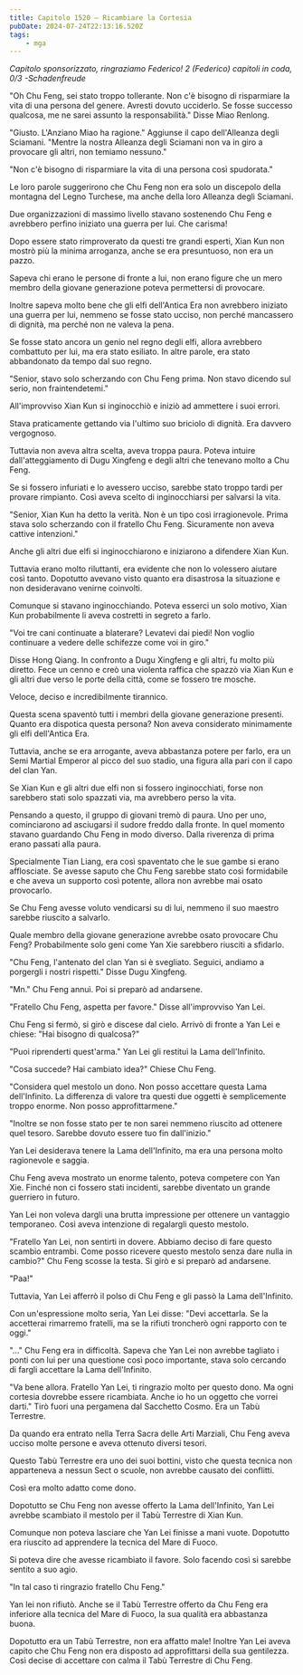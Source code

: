 ```yaml
---
title: Capitolo 1520 – Ricambiare la Cortesia
pubDate: 2024-07-24T22:13:16.520Z
tags:
    - mga
---
```



<em>Capitolo sponsorizzato, ringraziamo Federico!
2 (Federico) capitoli in coda, 0/3
-Schadenfreude</em>


"Oh Chu Feng, sei stato troppo tollerante. Non c'è bisogno di risparmiare la vita di una persona del genere. Avresti dovuto ucciderlo. Se fosse successo qualcosa, me ne sarei assunto la responsabilità." Disse Miao Renlong.


"Giusto. L'Anziano Miao ha ragione." Aggiunse il capo dell'Alleanza degli Sciamani. "Mentre la nostra Alleanza degli Sciamani non va in giro a provocare gli altri, non temiamo nessuno."


"Non c'è bisogno di risparmiare la vita di una persona così spudorata."


Le loro parole suggerirono che Chu Feng non era solo un discepolo della montagna del Legno Turchese, ma anche della loro Alleanza degli Sciamani.


Due organizzazioni di massimo livello stavano sostenendo Chu Feng e avrebbero perfino iniziato una guerra per lui. Che carisma!


Dopo essere stato rimproverato da questi tre grandi esperti, Xian Kun non mostrò più la minima arroganza, anche se era presuntuoso, non era un pazzo.


Sapeva chi erano le persone di fronte a lui, non erano figure che un mero membro della giovane generazione poteva permettersi di provocare.


Inoltre sapeva molto bene che gli elfi dell'Antica Era non avrebbero iniziato una guerra per lui, nemmeno se fosse stato ucciso, non perché mancassero di dignità, ma perché non ne valeva la pena.


Se fosse stato ancora un genio nel regno degli elfi, allora avrebbero combattuto per lui, ma era stato esiliato. In altre parole, era stato abbandonato da tempo dal suo regno.


"Senior, stavo solo scherzando con Chu Feng prima. Non stavo dicendo sul serio, non fraintendetemi."


All'improvviso Xian Kun si inginocchiò e iniziò ad ammettere i suoi errori.


Stava praticamente gettando via l'ultimo suo briciolo di dignità. Era davvero vergognoso.


Tuttavia non aveva altra scelta, aveva troppa paura. Poteva intuire dall'atteggiamento di Dugu Xingfeng e degli altri che tenevano molto a Chu Feng.


Se si fossero infuriati e lo avessero ucciso, sarebbe stato troppo tardi per provare rimpianto. Così aveva scelto di inginocchiarsi per salvarsi la vita.


"Senior, Xian Kun ha detto la verità. Non è un tipo così irragionevole. Prima stava solo scherzando con il fratello Chu Feng. Sicuramente non aveva cattive intenzioni."


Anche gli altri due elfi si inginocchiarono e iniziarono a difendere Xian Kun.


Tuttavia erano molto riluttanti, era evidente che non lo volessero aiutare così tanto. Dopotutto avevano visto quanto era disastrosa la situazione e non desideravano venirne coinvolti.


Comunque si stavano inginocchiando. Poteva esserci un solo motivo, Xian Kun probabilmente li aveva costretti in segreto a farlo.


"Voi tre cani continuate a blaterare? Levatevi dai piedi! Non voglio continuare a vedere delle schifezze come voi in giro."


Disse Hong Qiang. In confronto a Dugu Xingfeng e gli altri, fu molto più diretto. Fece un cenno e creò una violenta raffica che spazzò via Xian Kun e gli altri due verso le porte della città, come se fossero tre mosche.


Veloce, deciso e incredibilmente tirannico.


Questa scena spaventò tutti i membri della giovane generazione presenti. Quanto era dispotica questa persona? Non aveva considerato minimamente gli elfi dell'Antica Era.


Tuttavia, anche se era arrogante, aveva abbastanza potere per farlo, era un Semi Martial Emperor al picco del suo stadio, una figura alla pari con il capo del clan Yan.


Se Xian Kun e gli altri due elfi non si fossero inginocchiati, forse non sarebbero stati solo spazzati via, ma avrebbero perso la vita.


Pensando a questo, il gruppo di giovani tremò di paura. Uno per uno, cominciarono ad asciugarsi il sudore freddo dalla fronte. In quel momento stavano guardando Chu Feng in modo diverso. Dalla riverenza di prima erano passati alla paura.


Specialmente Tian Liang, era così spaventato che le sue gambe si erano afflosciate. Se avesse saputo che Chu Feng sarebbe stato così formidabile e che aveva un supporto così potente, allora non avrebbe mai osato provocarlo.


Se Chu Feng avesse voluto vendicarsi su di lui, nemmeno il suo maestro sarebbe riuscito a salvarlo.


Quale membro della giovane generazione avrebbe osato provocare Chu Feng? Probabilmente solo geni come Yan Xie sarebbero riusciti a sfidarlo.


"Chu Feng, l'antenato del clan Yan si è svegliato. Seguici, andiamo a porgergli i nostri rispetti." Disse Dugu Xingfeng.


"Mn." Chu Feng annuì. Poi si preparò ad andarsene.


"Fratello Chu Feng, aspetta per favore." Disse all'improvviso Yan Lei.


Chu Feng si fermò, si girò e discese dal cielo. Arrivò di fronte a Yan Lei e chiese: "Hai bisogno di qualcosa?"


"Puoi riprenderti quest'arma." Yan Lei gli restituì la Lama dell'Infinito.


"Cosa succede? Hai cambiato idea?" Chiese Chu Feng.


"Considera quel mestolo un dono. Non posso accettare questa Lama dell'Infinito. La differenza di valore tra questi due oggetti è semplicemente troppo enorme. Non posso approfittarmene."


"Inoltre se non fosse stato per te non sarei nemmeno riuscito ad ottenere quel tesoro. Sarebbe dovuto essere tuo fin dall'inizio."


Yan Lei desiderava tenere la Lama dell'Infinito, ma era una persona molto ragionevole e saggia.


Chu Feng aveva mostrato un enorme talento, poteva competere con Yan Xie. Finché non ci fossero stati incidenti, sarebbe diventato un grande guerriero in futuro.


Yan Lei non voleva dargli una brutta impressione per ottenere un vantaggio temporaneo. Così aveva intenzione di regalargli questo mestolo.


"Fratello Yan Lei, non sentirti in dovere. Abbiamo deciso di fare questo scambio entrambi. Come posso ricevere questo mestolo senza dare nulla in cambio?" Chu Feng scosse la testa. Si girò e si preparò ad andarsene.


"Paa!"


Tuttavia, Yan Lei afferrò il polso di Chu Feng e gli passò la Lama dell'Infinito.


Con un'espressione molto seria, Yan Lei disse: "Devi accettarla. Se la accetterai rimarremo fratelli, ma se la rifiuti troncherò ogni rapporto con te oggi."


"..." Chu Feng era in difficoltà. Sapeva che Yan Lei non avrebbe tagliato i ponti con lui per una questione così poco importante, stava solo cercando di fargli accettare la Lama dell'Infinito.


"Va bene allora. Fratello Yan Lei, ti ringrazio molto per questo dono. Ma ogni cortesia dovrebbe essere ricambiata. Anche io ho un oggetto che vorrei darti." Tirò fuori una pergamena dal Sacchetto Cosmo. Era un Tabù Terrestre.


Da quando era entrato nella Terra Sacra delle Arti Marziali, Chu Feng aveva ucciso molte persone e aveva ottenuto diversi tesori.


Questo Tabù Terrestre era uno dei suoi bottini, visto che questa tecnica non apparteneva a nessun Sect o scuole, non avrebbe causato dei conflitti.


Così era molto adatto come dono.


Dopotutto se Chu Feng non avesse offerto la Lama dell'Infinito, Yan Lei avrebbe scambiato il mestolo per il Tabù Terrestre di Xian Kun.


Comunque non poteva lasciare che Yan Lei finisse a mani vuote. Dopotutto era riuscito ad apprendere la tecnica del Mare di Fuoco.


Si poteva dire che avesse ricambiato il favore. Solo facendo così si sarebbe sentito a suo agio.


"In tal caso ti ringrazio fratello Chu Feng."


Yan lei non rifiutò. Anche se il Tabù Terrestre offerto da Chu Feng era inferiore alla tecnica del Mare di Fuoco, la sua qualità era abbastanza buona.


Dopotutto era un Tabù Terrestre, non era affatto male! Inoltre Yan Lei aveva capito che Chu Feng non era disposto ad approfittarsi della sua gentilezza. Così decise di accettare con calma il Tabù Terrestre di Chu Feng.
                                
                        



